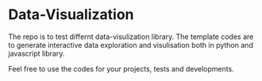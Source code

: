 # Data-Visualization

The repo is to test differnt data-visulization library. The template codes are to generate interactive data exploration and 
visulisation both in python and javascript library.

Feel free to use the codes for your projects, tests and developments. 